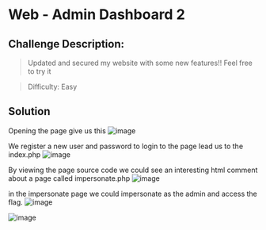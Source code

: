 # Web - Admin Dashboard 2

## Challenge Description:

> Updated and secured my website with some new features!!
> Feel free to try it

> Difficulty: Easy

## Solution
Opening the page give us this
![image](https://github.com/user-attachments/assets/f325f42d-fcff-4974-9134-9d71723a8dc8)

We register a new user and password to login to the page lead us to the index.php
![image](https://github.com/user-attachments/assets/b5640381-604c-46e5-a6c5-c41a9a881a8f)

By viewing the page source code we could see an interesting html comment about a page called impersonate.php
![image](https://github.com/user-attachments/assets/3fdc5b81-45fc-432c-8ae0-820c6529bf08)

in the impersonate page we could impersonate as the admin and access the flag.
![image](https://github.com/user-attachments/assets/59311cda-3da7-44e4-af79-7a76b6e64fe4)

![image](https://github.com/user-attachments/assets/16b6933a-f01e-430b-a240-3ee7f78a95a0)



